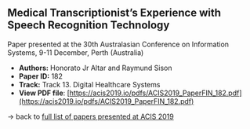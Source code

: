 ## Medical Transcriptionist’s Experience with Speech Recognition Technology

Paper presented at the 30th Australasian Conference on Information Systems, 9-11 December, Perth (Australia)
- **Authors:** Honorato Jr Altar and Raymund Sison
- **Paper ID:** 182
- **Track:** Track 13. Digital Healthcare Systems
- **View PDF file**: [https://acis2019.io/pdfs/ACIS2019_PaperFIN_182.pdf](https://acis2019.io/pdfs/ACIS2019_PaperFIN_182.pdf)

&rarr; back to [full list of papers presented at ACIS 2019](https://acis2019.io/)
